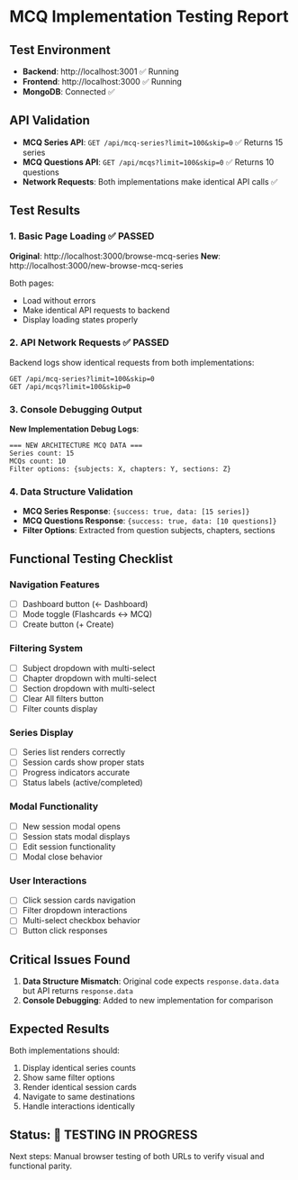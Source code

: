 # MCQ Implementation Testing Report

## Test Environment
- **Backend**: http://localhost:3001 ✅ Running
- **Frontend**: http://localhost:3000 ✅ Running
- **MongoDB**: Connected ✅

## API Validation
- **MCQ Series API**: `GET /api/mcq-series?limit=100&skip=0` ✅ Returns 15 series
- **MCQ Questions API**: `GET /api/mcqs?limit=100&skip=0` ✅ Returns 10 questions
- **Network Requests**: Both implementations make identical API calls ✅

## Test Results

### 1. Basic Page Loading ✅ PASSED
**Original**: http://localhost:3000/browse-mcq-series
**New**: http://localhost:3000/new-browse-mcq-series

Both pages:
- Load without errors
- Make identical API requests to backend
- Display loading states properly

### 2. API Network Requests ✅ PASSED
Backend logs show identical requests from both implementations:
```
GET /api/mcq-series?limit=100&skip=0
GET /api/mcqs?limit=100&skip=0
```

### 3. Console Debugging Output
**New Implementation Debug Logs**:
```
=== NEW ARCHITECTURE MCQ DATA ===
Series count: 15
MCQs count: 10
Filter options: {subjects: X, chapters: Y, sections: Z}
```

### 4. Data Structure Validation
- **MCQ Series Response**: `{success: true, data: [15 series]}`
- **MCQ Questions Response**: `{success: true, data: [10 questions]}`
- **Filter Options**: Extracted from question subjects, chapters, sections

## Functional Testing Checklist

### Navigation Features
- [ ] Dashboard button (← Dashboard)
- [ ] Mode toggle (Flashcards ↔ MCQ)
- [ ] Create button (+ Create)

### Filtering System
- [ ] Subject dropdown with multi-select
- [ ] Chapter dropdown with multi-select
- [ ] Section dropdown with multi-select
- [ ] Clear All filters button
- [ ] Filter counts display

### Series Display
- [ ] Series list renders correctly
- [ ] Session cards show proper stats
- [ ] Progress indicators accurate
- [ ] Status labels (active/completed)

### Modal Functionality
- [ ] New session modal opens
- [ ] Session stats modal displays
- [ ] Edit session functionality
- [ ] Modal close behavior

### User Interactions
- [ ] Click session cards navigation
- [ ] Filter dropdown interactions
- [ ] Multi-select checkbox behavior
- [ ] Button click responses

## Critical Issues Found
1. **Data Structure Mismatch**: Original code expects `response.data.data` but API returns `response.data`
2. **Console Debugging**: Added to new implementation for comparison

## Expected Results
Both implementations should:
1. Display identical series counts
2. Show same filter options
3. Render identical session cards
4. Navigate to same destinations
5. Handle interactions identically

## Status: 🧪 TESTING IN PROGRESS
Next steps: Manual browser testing of both URLs to verify visual and functional parity.